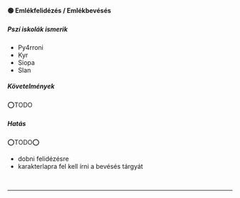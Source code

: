 #### 🟢 Emlékfelidézés / Emlékbevésés

##### Pszí iskolák ismerik

- Py4rroni
- Kyr
- Siopa
- Slan

##### Követelmények

⭕TODO

##### Hatás

⭕TODO⭕
- dobni felidézésre
- karakterlapra fel kell írni a bevésés tárgyát

<br />

---
